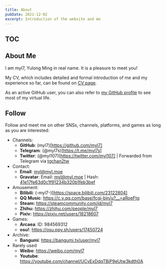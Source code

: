 ```yaml
---
title: About
pubDate: 2021-12-02
excerpt: Introduction of the website and me
---
```


<!-- Copyright (c) 2020-2022 myl7 -->
<!-- SPDX-License-Identifier: CC-BY-SA-4.0 -->

## TOC

## About Me

I am myl7, Yulong Ming in real name.
It is a pleasure to meet you!

My CV, which includes detailed and formal introduction of me and my experience so far, can be found on [CV page](/pages/cv/).

As an active GitHub user, you can also refer to [my GitHub profile](https://github.com/myl7) to see most of my virtual life.

## Follow

Follow and meet me on other SNSs, channels, platforms, and games as long as you are interested:

- Channels:
  - **GitHub**: (myl7)[https://github.com/myl7]
  - **Telegram**: (@myl7s)[https://t.me/myl7s]
  - **Twitter**: (@myl107)[https://twitter.com/myl107] | Forwarded from Telegram via [tgchan2tw](https://github.com/myl7/tgchan2tw)
- Contact:
  - **Email**: [myl@myl.moe](mailto:myl@myl.moe)
  - **Gravatar**: Email: [myl@myl.moe](https://www.gravatar.com/avatar/41e17fe63d0c1f91234b320b1feb3bef?s=300) | Hash: [41e17fe63d0c1f91234b320b1feb3bef](https://www.gravatar.com/avatar/41e17fe63d0c1f91234b320b1feb3bef?s=300)
- Amusement:
  - **Bilibili**: (-myl7-)[https://space.bilibili.com/23122804]
  - **QQ Music**: <https://c.y.qq.com/base/fcgi-bin/u?__=aRoeFtg>
  - **Steam:** <https://steamcommunity.com/id/myl7>
  - **Zhihu:** <https://zhihu.com/people/myl7>
  - **Pixiv:** <https://pixiv.net/users/18218607>
- Games:
  - **Arcaea**: ID: 984569312
  - **osu!**: <https://osu.ppy.sh/users/17450724>
- Archive:
  - **Bangumi**: <https://bangumi.tv/user/myl7>
- Rarely used
  - **Weibo**: <https://weibo.com/myl7>
  - **Youtube**: <https://youtube.com/channel/UCvExDdqTBiP9eUtw3kdth0A>
